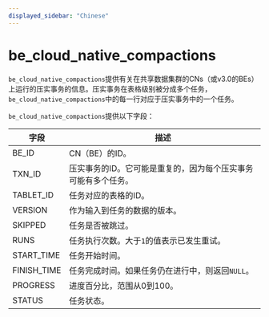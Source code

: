 ```yaml
---
displayed_sidebar: "Chinese"
---
```


# be_cloud_native_compactions

`be_cloud_native_compactions`提供有关在共享数据集群的CNs（或v3.0的BEs）上运行的压实事务的信息。压实事务在表格级别被分成多个任务，`be_cloud_native_compactions`中的每一行对应于压实事务中的一个任务。

`be_cloud_native_compactions`提供以下字段：

| **字段**    | **描述**                                                     |
| ----------- | ------------------------------------------------------------ |
| BE_ID       | CN（BE）的ID。                                               |
| TXN_ID      | 压实事务的ID。它可能是重复的，因为每个压实事务可能有多个任务。                |
| TABLET_ID   | 任务对应的表格的ID。                                          |
| VERSION     | 作为输入到任务的数据的版本。                                  |
| SKIPPED     | 任务是否被跳过。                                             |
| RUNS        | 任务执行次数。大于`1`的值表示已发生重试。                    |
| START_TIME  | 任务开始时间。                                                |
| FINISH_TIME | 任务完成时间。如果任务仍在进行中，则返回`NULL`。             |
| PROGRESS    | 进度百分比，范围从0到100。                                   |
| STATUS      | 任务状态。                                                   |
